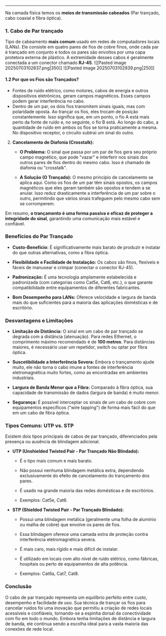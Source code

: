 
---

Na camada física temos os **meios de transmissão cabeados** (Par trançado, cabo coaxial e fibra óptica).

### **1. Cabo de Par trançado**
Tipo de cabeamento **mais comum** usado em redes de computadores locais (LANs). Ele consiste em quatro pares de fios de cobre finos, onde cada par é trançado em conjunto e todos os pares são envoltos por uma capa protetora externa de plástico. A extremidade desses cabos é geralmente conectada a um conector chamado **RJ-45**.
![[Pasted image 20250703102837.png|350]] ![[Pasted image 20250703102939.png|250]]
#### **1.2 Por que os Fios são Trançados?**
- Fontes de ruído elétrico, como motores, cabos de energia e outros dispositivos eletrônicos, geram campos magnéticos. Esses campos podem gerar interferência no cabo.
- Dentro de um par, os dois fios transmitem sinais iguais, mas com polaridade oposta. Ao trançar os fios, eles trocam de posição constantemente. Isso significa que, em um ponto, o fio A está mais perto da fonte de ruído e, no seguinte, o fio B está. Ao longo do cabo, a quantidade de ruído em ambos os fios se torna praticamente a mesma. No dispositivo receptor, o circuito subtrai um sinal do outro. 
        
2. **Cancelamento de Diafonia (Crosstalk):**
    
    - **O Problema:** O sinal que passa por um par de fios gera seu próprio campo magnético, que pode "vazar" e interferir nos sinais dos outros pares de fios dentro do mesmo cabo. Isso é chamado de diafonia ou "crosstalk".
        
    - **A Solução (O Trançado):** O mesmo princípio de cancelamento se aplica aqui. Como os fios de um par têm sinais opostos, os campos magnéticos que eles geram também são opostos e tendem a se anular. Isso reduz drasticamente a interferência de um par sobre o outro, permitindo que vários sinais trafeguem pelo mesmo cabo sem se corromperem.
        

Em resumo, **o trançamento é uma forma passiva e eficaz de proteger a integridade do sinal**, garantindo uma comunicação mais estável e confiável.

### Benefícios do Par Trançado

- **Custo-Benefício:** É significativamente mais barato de produzir e instalar do que outras alternativas, como a fibra óptica.
    
- **Flexibilidade e Facilidade de Instalação:** Os cabos são finos, flexíveis e fáceis de manusear e crimpar (conectar o conector RJ-45).
    
- **Padronização:** É uma tecnologia amplamente estabelecida e padronizada (com categorias como Cat5e, Cat6, etc.), o que garante compatibilidade entre equipamentos de diferentes fabricantes.
    
- **Bom Desempenho para LANs:** Oferece velocidade e largura de banda mais do que suficientes para a maioria das aplicações domésticas e de escritório.
    

### Desvantagens e Limitações

- **Limitação de Distância:** O sinal em um cabo de par trançado se degrada com a distância (atenuação). Para redes Ethernet, o comprimento máximo recomendado é de **100 metros**. Para distâncias maiores, é necessário usar um repetidor, switch ou optar por fibra óptica.
    
- **Suscetibilidade a Interferência Severa:** Embora o trançamento ajude muito, ele não torna o cabo imune a fontes de interferência eletromagnética muito fortes, como as encontradas em ambientes industriais.
    
- **Largura de Banda Menor que a Fibra:** Comparado à fibra óptica, sua capacidade de transmissão de dados (largura de banda) é muito menor.
    
- **Segurança:** É possível interceptar os sinais de um cabo de cobre com equipamentos específicos ("wire tapping") de forma mais fácil do que em um cabo de fibra óptica.
    

### Tipos Comuns: UTP vs. STP

Existem dois tipos principais de cabos de par trançado, diferenciados pela presença ou ausência de blindagem adicional.

- **UTP (Unshielded Twisted Pair - Par Trançado Não Blindado):**
    
    - É o tipo mais comum e mais barato.
        
    - Não possui nenhuma blindagem metálica extra, dependendo exclusivamente do efeito de cancelamento do trançamento dos pares.
        
    - É usado na grande maioria das redes domésticas e de escritórios.
        
    - Exemplos: Cat5e, Cat6.
        
- **STP (Shielded Twisted Pair - Par Trançado Blindado):**
    
    - Possui uma blindagem metálica (geralmente uma folha de alumínio ou malha de cobre) que envolve os pares de fios.
        
    - Essa blindagem oferece uma camada extra de proteção contra interferência eletromagnética severa.
        
    - É mais caro, mais rígido e mais difícil de instalar.
        
    - É utilizado em locais com alto nível de ruído elétrico, como fábricas, hospitais ou perto de equipamentos de alta potência.
        
    - Exemplos: Cat6a, Cat7, Cat8.
        

### Conclusão

O cabo de par trançado representa um equilíbrio perfeito entre custo, desempenho e facilidade de uso. Sua técnica de trançar os fios para cancelar ruídos foi uma inovação que permitiu a criação de redes locais acessíveis e confiáveis, tornando-se a espinha dorsal da conectividade com fio em todo o mundo. Embora tenha limitações de distância e largura de banda, ele continua sendo a escolha ideal para a vasta maioria das conexões de rede local.